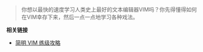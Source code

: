 
> 你想以最快的速度学习人类史上最好的文本编辑器VIM吗？你先得懂得如何在VIM幸存下来，然后一点一点地学习各种戏法。

**相关链接**
- [简明 VIM 练级攻略](https://coolshell.cn/articles/5426.html)